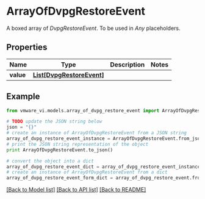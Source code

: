 # ArrayOfDvpgRestoreEvent

A boxed array of *DvpgRestoreEvent*. To be used in *Any* placeholders. 

## Properties
Name | Type | Description | Notes
------------ | ------------- | ------------- | -------------
**value** | [**List[DvpgRestoreEvent]**](DvpgRestoreEvent.md) |  | 

## Example

```python
from vmware_vi.models.array_of_dvpg_restore_event import ArrayOfDvpgRestoreEvent

# TODO update the JSON string below
json = "{}"
# create an instance of ArrayOfDvpgRestoreEvent from a JSON string
array_of_dvpg_restore_event_instance = ArrayOfDvpgRestoreEvent.from_json(json)
# print the JSON string representation of the object
print ArrayOfDvpgRestoreEvent.to_json()

# convert the object into a dict
array_of_dvpg_restore_event_dict = array_of_dvpg_restore_event_instance.to_dict()
# create an instance of ArrayOfDvpgRestoreEvent from a dict
array_of_dvpg_restore_event_form_dict = array_of_dvpg_restore_event.from_dict(array_of_dvpg_restore_event_dict)
```
[[Back to Model list]](../README.md#documentation-for-models) [[Back to API list]](../README.md#documentation-for-api-endpoints) [[Back to README]](../README.md)


